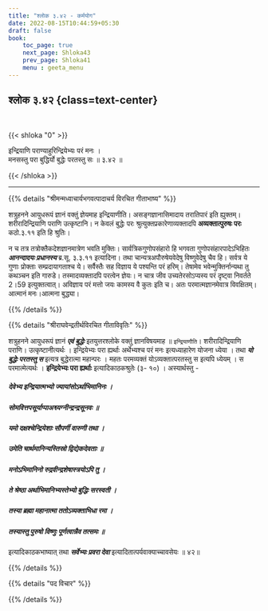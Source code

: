 ```yaml
---
title: "श्लोक ३.४२ - कर्मयोग"
date: 2022-08-15T10:44:59+05:30
draft: false
book:
    toc_page: true
    next_page: Shloka43
    prev_page: Shloka41
    menu : geeta_menu
---
```




## श्लोक ३.४२ {class=text-center}

<br/>

{{< shloka  "0"  >}}

इन्द्रियाणि पराण्याहुरिन्द्रियेभ्यः परं मनः ।  
मनसस्तु परा बुद्धिर्यो बुद्धेः परतस्तु सः ॥ ३.४२ ॥ 

{{< /shloka >}}

---


{{% details "श्रीमन्मध्वाचार्यभगवत्पादाचर्य विरचित  गीताभाष्य" %}}

शत्रुहनने आयुधरूपं ज्ञानं वक्तुं ज्ञेयमाह इन्द्रियाणीति। 
असङ्गज्ञानासिमादाय तरातिपारं इति ह्युक्तम्। 
शरीरादिन्द्रियाणि पराणि उत्कृष्टानि। 
न केवलं बुद्धेः परः श्रुत्युक्तप्रकारेणाव्यक्तादपि 
**अव्यक्तात्पुरुषः परः** कठो.३.११  इति हि श्रुतिः।  

न च तत्र तत्रोक्तैकदेशज्ञानमात्रेण भवति मुक्तिः। 
सार्वत्रिकगुणोपसंहारो हि भगवता गुणोपसंहारपादेऽभिहितः 
***आनन्दादयः प्रधानस्य*** ब्र.सू. ३.३.११ इत्यादिना। 
तथा चान्यत्रअपौरुषेयवेदेषु विष्णुवेदेषु चैव हि। 
सर्वत्र ये गुणाः प्रोक्ताः सम्प्रदायागताश्च ये। 
सर्वैस्तैः सह विज्ञाय ये पश्यन्ति परं हरिम्। 
तेषामेव भवेन्मुक्तिर्नान्यथा तु कथञ्चन इति गारुडे। 
तस्मादव्यक्तादपि परत्वेन ज्ञेयः। 
न चात्र जीव उच्यतेरसोऽप्यस्य परं दृष्ट्वा निवर्तते 2।59 इत्युक्तत्वात्।
अविज्ञाय परं मत्तो जयः कामस्य वै कुतः इति च। 
अतः परमात्मज्ञानमेवात्र विवक्षितम्। 
आत्मानं मनः।आत्मना बुद्ध्या।

{{% /details %}}



{{% details "श्रीराघवेन्द्रतीर्थविरचित गीताविवृतिः" %}}

शत्रुहनने आयुधरूपं ज्ञानं ***एवं बुद्धेः*** इतयुत्तरश्लोके 
वक्तुं ज्ञानविषयमाह ॥ `इन्द्रियाणौति`। 
शरीरादिन्द्रियाणि पराणि। उत्कृष्टानीत्यर्थः । इन्द्रियेभ्यः परा
ह्यर्थाः अर्थेभ्यश्च परं मनः इत्यध्याहारेण योजना ध्येया । 
तथा ***यो बुद्धेः परतस्तु स***  इत्यत्र बुद्धेरात्मा महान्परः । 
महतः परमव्यक्तं योऽव्यक्तात्परतस्तु स इत्यपि ध्येयम्‌ । 
स परमात्मेत्यर्थः । 
**इन्द्रियेभ्यः परा ह्यर्थाः** इत्यादिकाठकश्रुतेः (३-
१०) । अस्यार्थस्तु - 

##### देवेभ्य इन्द्रियात्मभ्यो ज्यायांसोऽर्थाभिमानिनः ।
##### सोमवित्तपसूर्याप्पाअश्व्यग्नीन्द्रन्द्रसूनवः ॥ 

##### यमो दक्षश्चेन्द्रियेशाः सौपर्णी वारुणी तथा । 
##### उमेति चार्थमानिन्यस्तिस्रो द्विद्येकदेवताः ॥ 

##### मनोऽभिमानिनो रुद्रवीन्द्रशेषास्त्रयोऽपि तु । 
##### ते श्रेष्ठा अर्थाभिमानिभ्यस्तेभ्यो बुद्धिः सरस्वती ।
##### तस्या ब्रह्मा महानात्मा ततोऽव्यक्ताभिधा रमा । 
##### तस्यास्तु पुरुषो विष्णुः पूर्णत्वान्नैव तत्समः ॥  
इत्यादिकाठकभाष्यात्‌ तथा ***सर्वेभ्यः प्रवरा देवा***
इत्यादितात्पर्यवाक्याच्चावसेयः ॥ ४२॥


{{% /details %}}



{{% details "पद विचार" %}}


{{% /details %}}
